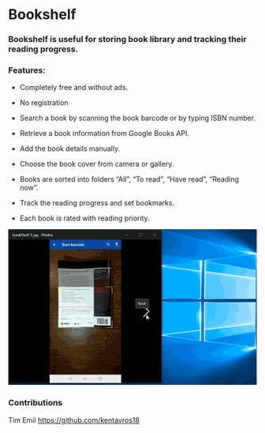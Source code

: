Bookshelf
=========

### Bookshelf is useful for storing book library and tracking their reading progress.


### Features:

* Completely free and without ads.
+ No registration
- Search a book by scanning the book barcode or by typing ISBN number.
* Retrieve a book information from Google Books API.
+ Add the book details manually.
- Choose the book cover from camera or gallery.
* Books are sorted into folders “All”, “To read”, “Have read”, “Reading now”.
+ Track the reading progress and set bookmarks.
- Each book is rated with reading priority.

![](https://github.com/kentavros18/Bookshelf/blob/master/readME_bookShelf.gif)

### Contributions
Tim Emil <https://github.com/kentavros18>
